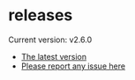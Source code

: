 # releases

Current version: v2.6.0

* [The latest version](https://github.com/inkdropapp/releases/releases/latest)
* [Please report any issue here](https://github.com/inkdropapp/forum)


